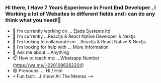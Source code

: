 ### Hi there, I Have 7 Years Experience in Front End Developer , I Working a lot of Websites in different fields and i can do any think what you need!👋

- 🔭 I’m currently working on ... Ejada Systems ltd
- 🌱 I’m currently ...Reactjs & React Native Developer & Nextjs
- 👯 I’m looking to collaborate on ...Reactjs & React Native & Nextjs
- 🤔 I’m looking for help with ... More Information
- 💬 Ask me about ...Anything
- 📫 How to reach me: ...Whatsapp Number (https://wa.me/+0201096262204)
- 😄 Pronouns: ... Hi / Him
- ⚡ Fun fact: ...I Know All The Memes
-->
